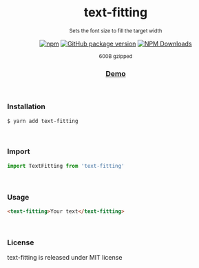 <div align="center">
<br>

<h1>text-fitting</h1>

<p><sup>Sets the font size to fill the target width</sup></p>

[![npm](https://img.shields.io/npm/v/text-fitting.svg?colorB=brightgreen)](https://www.npmjs.com/package/text-fitting)
[![GitHub package version](https://img.shields.io/github/package-json/v/ux-ui-pro/text-fitting.svg)](https://github.com/ux-ui-pro/text-fitting)
[![NPM Downloads](https://img.shields.io/npm/dm/text-fitting.svg?style=flat)](https://www.npmjs.org/package/text-fitting)

<p><sup>600B gzipped</sup></p>
<h3><a href="https://codepen.io/ux-ui/full/GRYeOgL">Demo</a></h3>

</div>
<br>

### Installation
```
$ yarn add text-fitting
```
<br>

### Import
```javascript
import TextFitting from 'text-fitting'
```
<br>

### Usage
```HTML
<text-fitting>Your text</text-fitting>
```
<br>

### License
text-fitting is released under MIT license